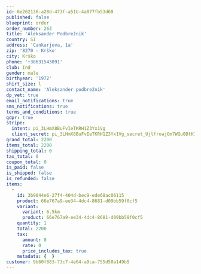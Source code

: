 ```yaml
---
id: 6e262136-a28d-473f-a51b-4a077fb53d69
published: false
blueprint: order
order_number: 263
title: 'Aleksander Podbrežnik'
country: SI
address: 'Cankarjeva, 1a'
zip: '8270 - Krško'
city: Krško
phone: '+38631543091'
club: Ind
gender: male
birthyear: '1972'
shirt_size: l
contact_name: 'Aleksander podbrežnik'
dp_vet: true
email_notifications: true
sms_notifications: true
terms_and_conditions: true
gdpr: true
stripe:
  intent: pi_3LHmX8BuFvIeTKRH1Z3Yx1Vg
  client_secret: pi_3LHmX8BuFvIeTKRH1Z3Yx1Vg_secret_UjlfroajOm7WQu0DtK7cwYBi5
grand_total: 2200
items_total: 2200
shipping_total: 0
tax_total: 0
coupon_total: 0
is_paid: false
is_shipped: false
is_refunded: false
items:
  -
    id: 3b9044e6-27f4-404d-bec9-ede68ac06115
    product: 66e767a9-ee34-4dc4-8681-d09bb59f0cf5
    variant:
      variant: 6.5km
      product: 66e767a9-ee34-4dc4-8681-d09bb59f0cf5
    quantity: 1
    total: 2200
    tax:
      amount: 0
      rate: 0
      price_includes_tax: true
    metadata: {  }
customer: 9b60f883-73c7-4e64-a9ca-755d50a149b9
---
```

